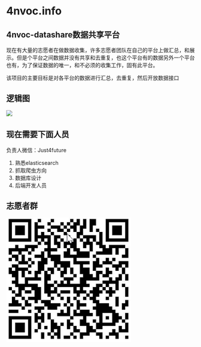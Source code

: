 # 4nvoc.info

## 4nvoc-datashare数据共享平台

现在有大量的志愿者在做数据收集，许多志愿者团队在自己的平台上做汇总，和展示。但是个平台之间数据并没有共享和去重复，也这个平台有的数据另外一个平台也有，为了保证数据的唯一，和不必须的收集工作，固有此平台。

该项目的主要目标是对各平台的数据进行汇总，去重复，然后开放数据接口

## 逻辑图


![](https://ftp.bmp.ovh/imgs/2020/01/2cac26fd226af6f9.png)



## 现在需要下面人员
负责人微信：Just4future

1. 熟悉elasticsearch
2. 抓取爬虫方向
3. 数据库设计
4. 后端开发人员

## 志愿者群
![](https://github.com/4ncov/web/blob/master/image/wxqun.png)


